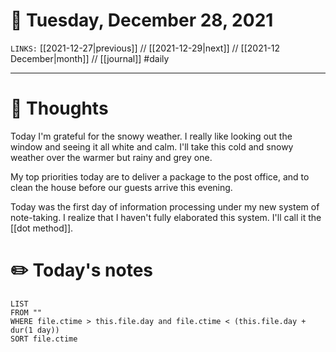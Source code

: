 # 📅 Tuesday, December 28, 2021
`LINKS:` [[2021-12-27|previous]] // [[2021-12-29|next]] // [[2021-12 December|month]] // [[journal]] 
#daily

---
# 💭 Thoughts
Today I'm grateful for the snowy weather. I really like looking out the window and seeing it all white and calm. I'll take this cold and snowy weather over the warmer but rainy and grey one. 

My top priorities today are to deliver a package to the post office, and to clean the house before our guests arrive this evening. 

Today was the first day of information processing under my new system of note-taking. I realize that I haven't fully elaborated this system. I'll call it the [[dot method]]. 

# ✏️ Today's notes
```dataview
LIST 
FROM ""
WHERE file.ctime > this.file.day and file.ctime < (this.file.day + dur(1 day))
SORT file.ctime
```
